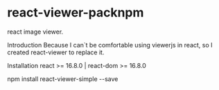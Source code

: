 # react-viewer-packnpm
react image viewer.

Introduction
Because I can`t be comfortable using viewerjs in react, so I created react-viewer to replace it.

Installation
react >= 16.8.0 | react-dom >= 16.8.0

npm install react-viewer-simple --save
